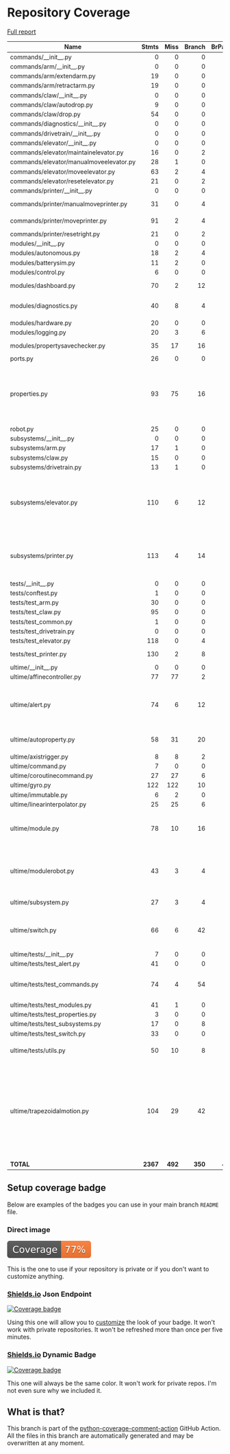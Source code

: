 # Repository Coverage

[Full report](https://htmlpreview.github.io/?https://github.com/Ultime5528/FRC2025/blob/python-coverage-comment-action-data/htmlcov/index.html)

| Name                                    |    Stmts |     Miss |   Branch |   BrPart |   Cover |   Missing |
|---------------------------------------- | -------: | -------: | -------: | -------: | ------: | --------: |
| commands/\_\_init\_\_.py                |        0 |        0 |        0 |        0 |    100% |           |
| commands/arm/\_\_init\_\_.py            |        0 |        0 |        0 |        0 |    100% |           |
| commands/arm/extendarm.py               |       19 |        0 |        0 |        0 |    100% |           |
| commands/arm/retractarm.py              |       19 |        0 |        0 |        0 |    100% |           |
| commands/claw/\_\_init\_\_.py           |        0 |        0 |        0 |        0 |    100% |           |
| commands/claw/autodrop.py               |        9 |        0 |        0 |        0 |    100% |           |
| commands/claw/drop.py                   |       54 |        0 |        0 |        0 |    100% |           |
| commands/diagnostics/\_\_init\_\_.py    |        0 |        0 |        0 |        0 |    100% |           |
| commands/drivetrain/\_\_init\_\_.py     |        0 |        0 |        0 |        0 |    100% |           |
| commands/elevator/\_\_init\_\_.py       |        0 |        0 |        0 |        0 |    100% |           |
| commands/elevator/maintainelevator.py   |       16 |        0 |        2 |        0 |    100% |           |
| commands/elevator/manualmoveelevator.py |       28 |        1 |        0 |        0 |     96% |        32 |
| commands/elevator/moveelevator.py       |       63 |        2 |        4 |        2 |     94% |    92, 97 |
| commands/elevator/resetelevator.py      |       21 |        0 |        2 |        0 |    100% |           |
| commands/printer/\_\_init\_\_.py        |        0 |        0 |        0 |        0 |    100% |           |
| commands/printer/manualmoveprinter.py   |       31 |        0 |        4 |        1 |     97% |  31->exit |
| commands/printer/moveprinter.py         |       91 |        2 |        4 |        2 |     96% |  122, 127 |
| commands/printer/resetright.py          |       21 |        0 |        2 |        0 |    100% |           |
| modules/\_\_init\_\_.py                 |        0 |        0 |        0 |        0 |    100% |           |
| modules/autonomous.py                   |       18 |        2 |        4 |        2 |     82% |    30, 34 |
| modules/batterysim.py                   |       11 |        2 |        0 |        0 |     82% |     14-15 |
| modules/control.py                      |        6 |        0 |        0 |        0 |    100% |           |
| modules/dashboard.py                    |       70 |        2 |       12 |        3 |     94% |87, 91->94, 99 |
| modules/diagnostics.py                  |       40 |        8 |        4 |        1 |     75% |31-34, 37-38, 42, 52 |
| modules/hardware.py                     |       20 |        0 |        0 |        0 |    100% |           |
| modules/logging.py                      |       20 |        3 |        6 |        1 |     85% |     25-28 |
| modules/propertysavechecker.py          |       35 |       17 |       16 |        2 |     39% |22-26, 31-47 |
| ports.py                                |       26 |        0 |        0 |        0 |    100% |           |
| properties.py                           |       93 |       75 |       16 |        1 |     17% |19-27, 37-59, 63-79, 83-96, 100-142, 146-180 |
| robot.py                                |       25 |        0 |        0 |        0 |    100% |           |
| subsystems/\_\_init\_\_.py              |        0 |        0 |        0 |        0 |    100% |           |
| subsystems/arm.py                       |       17 |        1 |        0 |        0 |     94% |        25 |
| subsystems/claw.py                      |       15 |        0 |        0 |        0 |    100% |           |
| subsystems/drivetrain.py                |       13 |        1 |        0 |        0 |     92% |        13 |
| subsystems/elevator.py                  |      110 |        6 |       12 |        2 |     93% |57->exit, 101, 118, 130, 139, 142, 145 |
| subsystems/printer.py                   |      113 |        4 |       14 |        1 |     96% |59->exit, 137, 143, 146, 149 |
| tests/\_\_init\_\_.py                   |        0 |        0 |        0 |        0 |    100% |           |
| tests/conftest.py                       |        1 |        0 |        0 |        0 |    100% |           |
| tests/test\_arm.py                      |       30 |        0 |        0 |        0 |    100% |           |
| tests/test\_claw.py                     |       95 |        0 |        0 |        0 |    100% |           |
| tests/test\_common.py                   |        1 |        0 |        0 |        0 |    100% |           |
| tests/test\_drivetrain.py               |        0 |        0 |        0 |        0 |    100% |           |
| tests/test\_elevator.py                 |      118 |        0 |        4 |        0 |    100% |           |
| tests/test\_printer.py                  |      130 |        2 |        8 |        1 |     98% |   195-196 |
| ultime/\_\_init\_\_.py                  |        0 |        0 |        0 |        0 |    100% |           |
| ultime/affinecontroller.py              |       77 |       77 |        2 |        0 |      0% |     1-122 |
| ultime/alert.py                         |       74 |        6 |       12 |        3 |     90% |42, 70, 83, 87, 98, 101, 106->105 |
| ultime/autoproperty.py                  |       58 |       31 |       20 |        2 |     37% |35, 39, 53-102 |
| ultime/axistrigger.py                   |        8 |        8 |        2 |        0 |      0% |      1-16 |
| ultime/command.py                       |        7 |        0 |        0 |        0 |    100% |           |
| ultime/coroutinecommand.py              |       27 |       27 |        6 |        0 |      0% |      1-41 |
| ultime/gyro.py                          |      122 |      122 |       10 |        0 |      0% |     1-181 |
| ultime/immutable.py                     |        6 |        2 |        0 |        0 |     67% |      3, 8 |
| ultime/linearinterpolator.py            |       25 |       25 |        6 |        0 |      0% |      1-36 |
| ultime/module.py                        |       78 |       10 |       16 |        1 |     88% |15, 21, 24, 27, 45, 51, 63, 66, 69, 97 |
| ultime/modulerobot.py                   |       43 |        3 |        4 |        2 |     89% |18->exit, 24->exit, 55, 58, 61 |
| ultime/subsystem.py                     |       27 |        3 |        4 |        0 |     90% |11, 15, 37 |
| ultime/switch.py                        |       66 |        6 |       42 |        7 |     88% |29->exit, 41, 53, 57, 67, 71, 81 |
| ultime/tests/\_\_init\_\_.py            |        7 |        0 |        0 |        0 |    100% |           |
| ultime/tests/test\_alert.py             |       41 |        0 |        0 |        0 |    100% |           |
| ultime/tests/test\_commands.py          |       74 |        4 |       54 |        4 |     94% |59->51, 61-64, 77->67, 79-82 |
| ultime/tests/test\_modules.py           |       41 |        1 |        0 |        0 |     98% |        17 |
| ultime/tests/test\_properties.py        |        3 |        0 |        0 |        0 |    100% |           |
| ultime/tests/test\_subsystems.py        |       17 |        0 |        8 |        0 |    100% |           |
| ultime/tests/test\_switch.py            |       33 |        0 |        0 |        0 |    100% |           |
| ultime/tests/utils.py                   |       50 |       10 |        8 |        0 |     83% |25-26, 37-40, 49-52 |
| ultime/trapezoidalmotion.py             |      104 |       29 |       42 |        7 |     64% |20, 22, 40-44, 59->exit, 73-91, 110-111, 136->exit, 176, 199-200, 203 |
|                               **TOTAL** | **2367** |  **492** |  **350** |   **45** | **77%** |           |


## Setup coverage badge

Below are examples of the badges you can use in your main branch `README` file.

### Direct image

[![Coverage badge](https://raw.githubusercontent.com/Ultime5528/FRC2025/python-coverage-comment-action-data/badge.svg)](https://htmlpreview.github.io/?https://github.com/Ultime5528/FRC2025/blob/python-coverage-comment-action-data/htmlcov/index.html)

This is the one to use if your repository is private or if you don't want to customize anything.

### [Shields.io](https://shields.io) Json Endpoint

[![Coverage badge](https://img.shields.io/endpoint?url=https://raw.githubusercontent.com/Ultime5528/FRC2025/python-coverage-comment-action-data/endpoint.json)](https://htmlpreview.github.io/?https://github.com/Ultime5528/FRC2025/blob/python-coverage-comment-action-data/htmlcov/index.html)

Using this one will allow you to [customize](https://shields.io/endpoint) the look of your badge.
It won't work with private repositories. It won't be refreshed more than once per five minutes.

### [Shields.io](https://shields.io) Dynamic Badge

[![Coverage badge](https://img.shields.io/badge/dynamic/json?color=brightgreen&label=coverage&query=%24.message&url=https%3A%2F%2Fraw.githubusercontent.com%2FUltime5528%2FFRC2025%2Fpython-coverage-comment-action-data%2Fendpoint.json)](https://htmlpreview.github.io/?https://github.com/Ultime5528/FRC2025/blob/python-coverage-comment-action-data/htmlcov/index.html)

This one will always be the same color. It won't work for private repos. I'm not even sure why we included it.

## What is that?

This branch is part of the
[python-coverage-comment-action](https://github.com/marketplace/actions/python-coverage-comment)
GitHub Action. All the files in this branch are automatically generated and may be
overwritten at any moment.